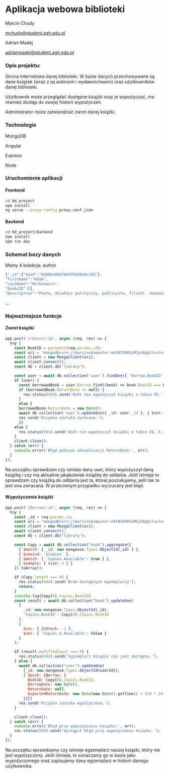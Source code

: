 # Aplikacja webowa biblioteki
Marcin Chudy 

mchudy@student.agh.edu.pl

Adrian Madej

adrianmadej@student.agh.edu.pl

### Opis projektu:
Strona internetowa danej biblioteki. W bazie danych przechowywane są dane książek (wraz z jej autorami i wydawnictwami) oraz użytkowników danej biblioteki.

Użytkownik może przeglądać dostępne książki oraz je wypożyczać, ma również dostęp do swojej historii wypożyczeń.

Administrator może zatwierdziać zwrot danej książki.


### Technologie
MongoDB

Angular

Express

Node

### Uruchomienie aplikacji
#### Frontend
```sh
cd bd_project
npm install
ng serve --proxy-config proxy.conf.json
```
#### Backend
```sh
cd bd_project/backend
npm install
npm run dev
```
### Schemat bazy danych
Mamy 4 kolekcje:
author
```js
{"_id":{"$oid":"6460be09478e0704d8a9c19d"},
"FirstName":"Adam",
"LastName":"Mickiewicz",
"BooksID":[],
"Description":"Poeta, działacz polityczny, publicysta, filozof. Uważany za największego poetę polskiego romantyzmu."}
```
...


### Najważniejsze funkcje
#### Zwrot książki
```js
app.post('/return/:id', async (req, res) => {
  try {
    const BookID = parseInt(req.params.id);
    const uri = "mongodb+srv://marcinxkomputer:m4tB3SHDSzMIyhAg@cluster0.b1ip0ti.mongodb.net/";
    const client = new MongoClient(uri);
    await client.connect();
    const db = client.db("library");

    const user = await db.collection('user').findOne({ 'Borrow.BookID': BookID, 'Borrow.ReturnDate': null })
    if (user) {
      const borrowedBook = user.Borrow.find((book) => book.BookID === BookID);
      if (borrowedBook.ReturnDate != null) {
        res.status(404).send('Nikt nie wypożyczył książki o takim ID.');
      }
      else {
      borrowedBook.ReturnDate = new Date();
      await db.collection('user').updateOne({ _id: user._id }, { $set: { Borrow: user.Borrow } });
      res.send('Książka została zwrócona.');
      }}
    else {
      res.status(404).send('Nikt nie wypożyczył książki o takim ID.');
    }
    client.close();
  } catch (err) {
    console.error('Błąd podczas aktualizacji ReturnDate:', err);
  }
});
```
Na początku sprawdzam czy istnieje dany user, który wypożyczył daną książkę i czy ma aktualnie jakąkolwiek książkę do oddania. Jeśli istnieje to sprawdzam czy książką do oddania jest ta, której poszukujemy, jeśli tak to jest ona zwracana. W przeciwnym przypadku wyrzucany jest błąd.

#### Wypożyczenie książki
```js
app.post('/borrow/:id', async (req, res) => {
  try {
    const _id = req.params.id;
    const uri = "mongodb+srv://marcinxkomputer:m4tB3SHDSzMIyhAg@cluster0.b1ip0ti.mongodb.net/";
    const client = new MongoClient(uri);
    await client.connect();
    const db = client.db("library");

    const Copy = await db.collection("book").aggregate([
      { $match: { _id: new mongoose.Types.ObjectId(_id) } },
      { $unwind: '$Copies' },
      { $match: { 'Copies.Available': true } },
      { $sample: { size: 1 } }
    ]).toArray();

    if (Copy.length === 0) {
      res.status(404).send('Brak dostępnych egzemplarzy');
      return;
    }
    console.log(Copy[0].Copies.BookID)
    const result = await db.collection("book").updateOne(
      {
        _id: new mongoose.Types.ObjectId(_id),
        'Copies.BookID': Copy[0].Copies.BookID
      },
      {
        $inc: { InStock: -1 },
        $set: { 'Copies.$.Available': false }
      }
    );

    if (result.modifiedCount === 0) {
      res.status(404).send('Egzemplarz książki nie jest dostępny.');
    } else {
      await db.collection("user").updateOne(
        {_id: new mongoose.Types.ObjectId(userId)},
        { $push: {Borrow: {
          BookID: Copy[0].Copies.BookID,
          BorrowDate: new Date(),
          ReturnDate: null,
          ExpectedReturnDate: new Date(new Date().getTime() + (14 * 24 * 60 * 60 * 1000))
        }}})
      res.send('Książka została wypożyczona.');
    }

    client.close();
  } catch (err) {
    console.error('Błąd przy wypożyczaniu książki:', err);
    res.status(500).send('Wystąpił błąd przy wypożyczaniu książki.');
  }
});
```
Na początku sprawdzamy czy istnieje egzemplarz naszej ksiązki, który nie jest wypożyczony.
Jeśli istnieje, to oznaczamy go w bazie jako wypożyczonego oraz zapisujemy dany egzemplarz w historii danego uzytkownika.
